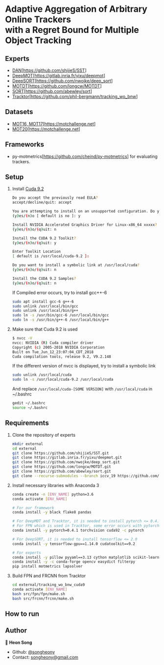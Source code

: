 # Adaptive Aggregation of Arbitrary Online Trackers <br/> with a Regret Bound for Multiple Object Tracking

## Experts

* [DAN](https://arxiv.org/abs/1810.11780)[<https://github.com/shijieS/SST>]
* [DeepMOT](https://arxiv.org/abs/1906.06618)[<https://gitlab.inria.fr/yixu/deepmot>]
* [DeepSORT](https://arxiv.org/abs/1812.00442)[<https://github.com/nwojke/deep_sort>]
* [MOTDT](https://arxiv.org/abs/1809.04427)[<https://github.com/longcw/MOTDT>]
* [SORT](https://arxiv.org/abs/1602.00763)[<https://github.com/abewley/sort>]
* [Tracktor](https://arxiv.org/abs/1903.05625)[<https://github.com/phil-bergmann/tracking_wo_bnw>]

## Datasets

* [MOT16, MOT17](https://arxiv.org/abs/1603.00831)[<https://motchallenge.net>]
* [MOT20](https://arxiv.org/abs/2003.09003)[<https://motchallenge.net>]

## Frameworks

* py-motmetrics[<https://github.com/cheind/py-motmetrics>] for evaluating trackers.

## Setup

1. Install [Cuda 9.2](https://developer.nvidia.com/cuda-92-download-archive)

    ```sh
    Do you accept the previously read EULA?
    accept/decline/quit: accept

    You are attempting to install on an unsupported configuration. Do you wish to continue?
    (y)es/(n)o [ default is no ]: y

    Install NVIDIA Accelerated Graphics Driver for Linux-x86_64 xxxxx?
    (y)es/(n)o/(q)uit: n

    Install the CUDA 9.2 Toolkit?
    (y)es/(n)o/(q)uit: y

    Enter Toolkit Location
    [ default is /usr/local/cuda-9.2 ]:

    Do you want to install a symbolic link at /usr/local/cuda?
    (y)es/(n)o/(q)uit: n

    Install the CUDA 9.2 Samples?
    (y)es/(n)o/(q)uit: n
    ```

    If Compiled error occurs, try to install gcc++-6

    ```sh
    sudo apt install gcc-6 g++-6
    sudo unlink /usr/local/bin/gcc
    sudo unlink /usr/local/bin/g++
    sudo ln -s /usr/bin/gcc-6 /usr/local/bin/gcc
    sudo ln -s /usr/bin/g++-6 /usr/local/bin/g++
    ```

2. Make sure that Cuda 9.2 is used

    ```sh
    $ nvcc -V
    nvcc: NVIDIA (R) Cuda compiler driver
    Copyright (c) 2005-2018 NVIDIA Corporation
    Built on Tue_Jun_12_23:07:04_CDT_2018
    Cuda compilation tools, release 9.2, V9.2.148
    ```

    If the different version of nvcc is displayed, try to install a symbolic link

    ```sh
    sudo unlink /usr/local/cuda
    sudo ln -s /usr/local/cuda-9.2 /usr/local/cuda
    ```

    And replace `/usr/local/cuda-[SOME VERSION]` with `/usr/local/cuda` in ~/.bashrc

    ```sh
    gedit ~/.bashrc
    source ~/.bashrc
    ```

## Requirements

1. Clone the repository of experts

    ```sh
    mkdir external
    cd external
    git clone https://github.com/shijieS/SST.git
    git clone https://gitlab.inria.fr/yixu/deepmot.git
    git clone https://github.com/nwojke/deep_sort.git
    git clone https://github.com/longcw/MOTDT.git
    git clone https://github.com/abewley/sort.git
    git clone --recurse-submodules --branch iccv_19 https://github.com/songheony/tracking_wo_bnw.git tracking_wo_bnw_cuda9
    ```

2. Install necessary libraries with Anaconda 3

    ```sh
    conda create -n [ENV_NAME] python=3.6
    conda activate [ENV_NAME]

    # For our framework
    conda install -y black flake8 pandas

    # For DeepMOT and Tracktor, it is needed to install pytorch <= 0.4.1
    # For FPN which is used in Tracktor, some error occurs with pytorch==0.4.1
    conda install -y pytorch=0.4.1 torchvision cuda92 -c pytorch

    # For DeepSORT, it is needed to install tensorflow <= 2.0
    conda install -y tensorflow-gpu==1.14.0 cudatoolkit==9.2

    # For experts
    conda install -y pillow pyyaml==3.13 cython matplotlib scikit-learn==0.22.1 scikit-image tqdm numba
    conda install -y -c conda-forge opencv easydict filterpy
    pip install motmetrics lapsolver
    ```

3. Build FPN and FRCNN from Tracktor

    ```sh
    cd external/tracking_wo_bnw_cuda9
    conda activate [ENV_NAME]
    bash src/fpn/fpn/make.sh
    bash src/frcnn/frcnn/make.sh
    ```

## How to run

## Author

👤 **Heon Song**

* Github: [@songheony](https://github.com/songheony)
* Contact: songheony@gmail.com
